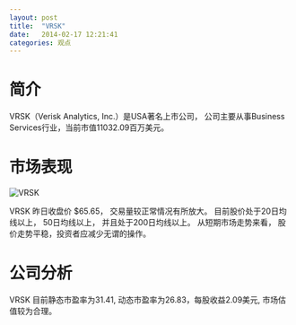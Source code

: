 ```yaml
---
layout: post
title:  "VRSK"
date:   2014-02-17 12:21:41
categories: 观点
---
```


# 简介
VRSK（Verisk Analytics, Inc.）是USA著名上市公司，
公司主要从事Business Services行业，当前市值11032.09百万美元。

# 市场表现

![VRSK](http://finviz.com/chart.ashx?t=VRSK&ty=c&ta=1&p=d&s=l)

VRSK 昨日收盘价 $65.65，
交易量较正常情况有所放大。
目前股价处于20日均线以上，
50日均线以上，
并且处于200日均线以上。
从短期市场走势来看，
股价走势平稳，投资者应减少无谓的操作。

# 公司分析
VRSK 目前静态市盈率为31.41, 动态市盈率为26.83，每股收益2.09美元,
市场估值较为合理。
